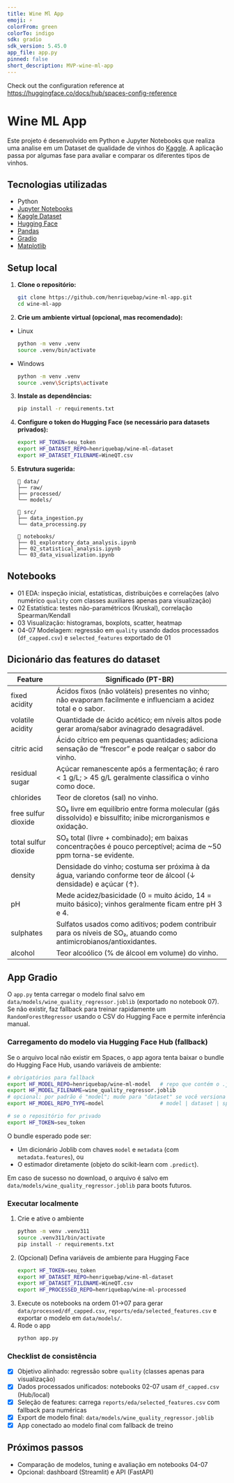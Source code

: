```yaml
---
title: Wine Ml App
emoji: ⚡
colorFrom: green
colorTo: indigo
sdk: gradio
sdk_version: 5.45.0
app_file: app.py
pinned: false
short_description: MVP-wine-ml-app
---
```


Check out the configuration reference at https://huggingface.co/docs/hub/spaces-config-reference

# Wine ML App

Este projeto é desenvolvido em Python e Jupyter Notebooks que realiza uma analise em um Dataset de qualidade de vinhos do [Kaggle](https://www.kaggle.com/datasets/yasserh/wine-quality-dataset). A aplicação passa por algumas fase para avaliar e comparar os diferentes tipos de vinhos.

## Tecnologias utilizadas

- Python
- [Jupyter Notebooks](https://docs.jupyter.org/en/latest/)
- [Kaggle Dataset](https://www.kaggle.com/datasets/yasserh/wine-quality-dataset)
- [Hugging Face](https://huggingface.co/docs/hub/spaces-config-reference)
- [Pandas](https://pandas.pydata.org/docs/)
- [Gradio](https://www.gradio.app/docs)
- [Matplotlib](https://matplotlib.org/stable/index.html)

## Setup local

1. **Clone o repositório:**
   ```bash
   git clone https://github.com/henriquebap/wine-ml-app.git
   cd wine-ml-app
2. **Crie um ambiente virtual (opcional, mas recomendado):**
- Linux
   ```bash
   python -m venv .venv
   source .venv/bin/activate
- Windows
   ```bash
   python -m venv .venv
   source .venv\Scripts\activate
3. **Instale as dependências:**
   ```bash
   pip install -r requirements.txt
4. **Configure o token do Hugging Face (se necessário para datasets privados):**
   ```bash
   export HF_TOKEN=seu_token
   export HF_DATASET_REPO=henriquebap/wine-ml-dataset
   export HF_DATASET_FILENAME=WineQT.csv

5. **Estrutura sugerida:**
   ```
   📁 data/
   ├── raw/
   ├── processed/
   └── models/

   📁 src/
   ├── data_ingestion.py
   └── data_processing.py

   📓 notebooks/
   ├── 01_exploratory_data_analysis.ipynb
   ├── 02_statistical_analysis.ipynb
   └── 03_data_visualization.ipynb
   ```
   
## Notebooks

- 01 EDA: inspeção inicial, estatísticas, distribuições e correlações (alvo numérico `quality` com classes auxiliares apenas para visualização)
- 02 Estatística: testes não-paramétricos (Kruskal), correlação Spearman/Kendall
- 03 Visualização: histogramas, boxplots, scatter, heatmap
- 04-07 Modelagem: regressão em `quality` usando dados processados (`df_capped.csv`) e `selected_features` exportado de 01

## Dicionário das features do dataset

| Feature               | Significado (PT-BR)                                                                                                  |
|-----------------------|----------------------------------------------------------------------------------------------------------------------|
| fixed acidity         | Ácidos fixos (não voláteis) presentes no vinho; não evaporam facilmente e influenciam a acidez total e o sabor.     |
| volatile acidity      | Quantidade de ácido acético; em níveis altos pode gerar aroma/sabor avinagrado desagradável.                        |
| citric acid           | Ácido cítrico em pequenas quantidades; adiciona sensação de “frescor” e pode realçar o sabor do vinho.              |
| residual sugar        | Açúcar remanescente após a fermentação; é raro < 1 g/L; > 45 g/L geralmente classifica o vinho como doce.           |
| chlorides             | Teor de cloretos (sal) no vinho.                                                                                    |
| free sulfur dioxide   | SO₂ livre em equilíbrio entre forma molecular (gás dissolvido) e bissulfito; inibe microrganismos e oxidação.       |
| total sulfur dioxide  | SO₂ total (livre + combinado); em baixas concentrações é pouco perceptível; acima de ~50 ppm torna-se evidente.     |
| density               | Densidade do vinho; costuma ser próxima à da água, variando conforme teor de álcool (↓ densidade) e açúcar (↑).     |
| pH                    | Mede acidez/basicidade (0 = muito ácido, 14 = muito básico); vinhos geralmente ficam entre pH 3 e 4.                |
| sulphates             | Sulfatos usados como aditivos; podem contribuir para os níveis de SO₂, atuando como antimicrobianos/antioxidantes.  |
| alcohol               | Teor alcoólico (% de álcool em volume) do vinho.                                                                    |

## App Gradio

O `app.py` tenta carregar o modelo final salvo em `data/models/wine_quality_regressor.joblib` (exportado no notebook 07). Se não existir, faz fallback para treinar rapidamente um `RandomForestRegressor` usando o CSV do Hugging Face e permite inferência manual.

### Carregamento do modelo via Hugging Face Hub (fallback)

Se o arquivo local não existir em Spaces, o app agora tenta baixar o bundle do Hugging Face Hub, usando variáveis de ambiente:

```bash
# obrigatórios para fallback
export HF_MODEL_REPO=henriquebap/wine-ml-model   # repo que contém o .joblib
export HF_MODEL_FILENAME=wine_quality_regressor.joblib
# opcional: por padrão é "model"; mude para "dataset" se você versiona o .joblib em dataset
export HF_MODEL_REPO_TYPE=model                  # model | dataset | space

# se o repositório for privado
export HF_TOKEN=seu_token
```

O bundle esperado pode ser:
- Um dicionário Joblib com chaves `model` e `metadata` (com `metadata.features`), ou
- O estimador diretamente (objeto do scikit-learn com `.predict`).

Em caso de sucesso no download, o arquivo é salvo em `data/models/wine_quality_regressor.joblib` para boots futuros.

### Executar localmente

1. Crie e ative o ambiente
   ```bash
   python -m venv .venv311
   source .venv311/bin/activate
   pip install -r requirements.txt
   ```
2. (Opcional) Defina variáveis de ambiente para Hugging Face
   ```bash
   export HF_TOKEN=seu_token
   export HF_DATASET_REPO=henriquebap/wine-ml-dataset
   export HF_DATASET_FILENAME=WineQT.csv
   export HF_PROCESSED_REPO=henriquebap/wine-ml-processed
   ```
3. Execute os notebooks na ordem 01→07 para gerar `data/processed/df_capped.csv`, `reports/eda/selected_features.csv` e exportar o modelo em `data/models/`.
4. Rode o app
   ```bash
   python app.py
   ```

### Checklist de consistência

- [x] Objetivo alinhado: regressão sobre `quality` (classes apenas para visualização)
- [x] Dados processados unificados: notebooks 02-07 usam `df_capped.csv` (Hub/local)
- [x] Seleção de features: carrega `reports/eda/selected_features.csv` com fallback para numéricas
- [x] Export de modelo final: `data/models/wine_quality_regressor.joblib`
- [x] App conectado ao modelo final com fallback de treino

## Próximos passos

- Comparação de modelos, tuning e avaliação em notebooks 04-07
- Opcional: dashboard (Streamlit) e API (FastAPI)
